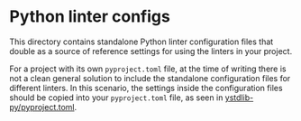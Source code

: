 # Python linter configs

This directory contains standalone Python linter configuration files that double as a source of
reference settings for using the linters in your project.

For a project with its own `pyproject.toml` file, at the time of writing there is not a clean
general solution to include the standalone configuration files for different linters. In this
scenario, the settings inside the configuration files should be copied into your `pyproject.toml`
file, as seen in [ystdlib-py/pyproject.toml](../../ystdlib-py/pyproject.toml).
